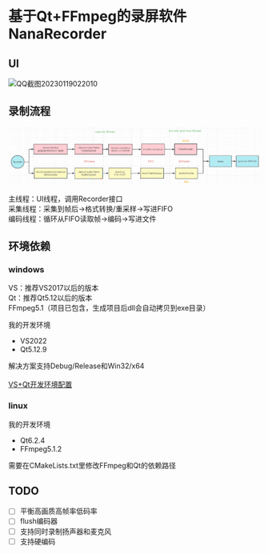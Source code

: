 # 基于Qt+FFmpeg的录屏软件NanaRecorder

## UI
![QQ截图20230119022010](https://user-images.githubusercontent.com/19988547/213262749-ed8811aa-294a-44bc-8ed7-ad3c139540ac.png)

## 录制流程
![flowchart](./screenshot/flowchart.png)  

主线程：UI线程，调用Recorder接口  
采集线程：采集到帧后->格式转换/重采样->写进FIFO  
编码线程：循环从FIFO读取帧->编码->写进文件

## 环境依赖
### windows
VS：推荐VS2017以后的版本  
Qt：推荐Qt5.12以后的版本  
FFmpeg5.1（项目已包含，生成项目后dll会自动拷贝到exe目录）

我的开发环境
- VS2022
- Qt5.12.9 
  
解决方案支持Debug/Release和Win32/x64  
</br>
[VS+Qt开发环境配置](./VS%2BQt%E5%BC%80%E5%8F%91%E7%8E%AF%E5%A2%83.pdf)

### linux
我的开发环境
- Qt6.2.4
- FFmpeg5.1.2

需要在CMakeLists.txt里修改FFmpeg和Qt的依赖路径

## TODO
- [ ] 平衡高画质高帧率低码率  
- [ ] flush编码器  
- [ ] 支持同时录制扬声器和麦克风  
- [ ] 支持硬编码
